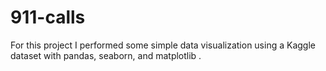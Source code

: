 # 911-calls
For this project I performed some simple data visualization using a Kaggle dataset with pandas, seaborn, and matplotlib
.
